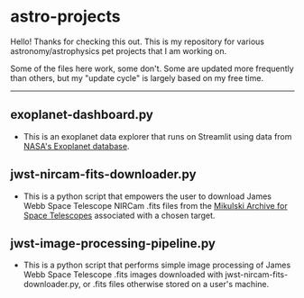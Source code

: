 # astro-projects

Hello! Thanks for checking this out. This is my repository for various astronomy/astrophysics pet projects that I am working on.

Some of the files here work, some don't. Some are updated more frequently than others, but my "update cycle" is largely based on my free time.

---

## exoplanet-dashboard.py
- This is an exoplanet data explorer that runs on Streamlit using data from [NASA's Exoplanet database](https://exoplanetarchive.ipac.caltech.edu/).
 
## jwst-nircam-fits-downloader.py
- This is a python script that empowers the user to download James Webb Space Telescope NIRCam .fits files from the [Mikulski Archive for Space Telescopes](https://archive.stsci.edu/) associated with a chosen target.
 
## jwst-image-processing-pipeline.py
- This is a python script that performs simple image processing of James Webb Space Telescope .fits images downloaded with jwst-nircam-fits-downloader.py, or .fits files otherwise stored on a user's machine.
